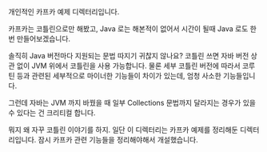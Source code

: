 개인적인 카프카 예제 디렉터리입니다.<br/>

카프카는 코틀린으로만 해봤고, Java 로는 해본적이 없어서 시간이 될때 Java 로도 한번 만들어보겠습니다.<br/>

솔직히 Java 버전마다 지원되는 문법 따지기 귀찮지 않나요? 코틀린 쓰면 자바 버전 상관 없이 JVM 위에서 코틀린을 사용 가능합니다. 물론 세부 코틀린 버전에 따라서 코루틴 등과 관련된 세부적으로 마이너한 기능들이 차이가 있는데, 엄청 사소한 기능들입니다.<br/>

그런데 자바는 JVM 까지 바꿨을 때 일부 Collections 문법까지 달라지는 경우가 있을 수 있다는 건 크리티컬 합니다.<br/>

뭐지 왜 자꾸 코틀린 이야기를 하지. 일단 이 디렉터리는 카프카 예제를 정리해둔 디렉터리입니다. 잠시 카프카 관련 기능들을 정리해야해서 개설했습니다.<br/>





